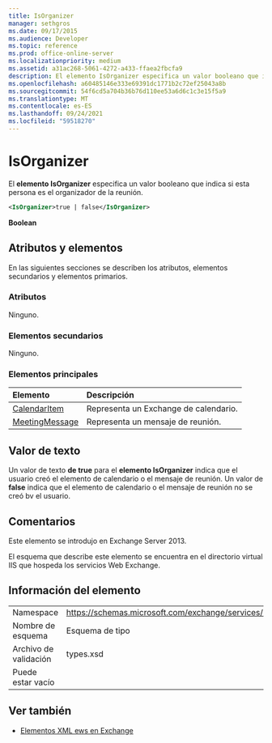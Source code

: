 ```yaml
---
title: IsOrganizer
manager: sethgros
ms.date: 09/17/2015
ms.audience: Developer
ms.topic: reference
ms.prod: office-online-server
ms.localizationpriority: medium
ms.assetid: a31ac268-5061-4272-a433-ffaea2fbcfa9
description: El elemento IsOrganizer especifica un valor booleano que indica si esta persona es el organizador de la reunión.
ms.openlocfilehash: a60485146e333e69391dc1771b2c72ef25043a8b
ms.sourcegitcommit: 54f6cd5a704b36b76d110ee53a6d6c1c3e15f5a9
ms.translationtype: MT
ms.contentlocale: es-ES
ms.lasthandoff: 09/24/2021
ms.locfileid: "59518270"
---
```

# <a name="isorganizer"></a>IsOrganizer

El **elemento IsOrganizer** especifica un valor booleano que indica si esta persona es el organizador de la reunión. 
  
```XML
<IsOrganizer>true | false</IsOrganizer>
```

 **Boolean**
## <a name="attributes-and-elements"></a>Atributos y elementos

En las siguientes secciones se describen los atributos, elementos secundarios y elementos primarios.
  
### <a name="attributes"></a>Atributos

Ninguno.
  
### <a name="child-elements"></a>Elementos secundarios

Ninguno.
  
### <a name="parent-elements"></a>Elementos principales

|**Elemento**|**Descripción**|
|:-----|:-----|
|[CalendarItem](calendaritem.md) <br/> |Representa un Exchange de calendario.  <br/> |
|[MeetingMessage](meetingmessage.md) <br/> |Representa un mensaje de reunión.  <br/> |
   
## <a name="text-value"></a>Valor de texto

Un valor de texto **de true** para el **elemento IsOrganizer** indica que el usuario creó el elemento de calendario o el mensaje de reunión. Un valor de **false** indica que el elemento de calendario o el mensaje de reunión no se creó bv el usuario. 
  
## <a name="remarks"></a>Comentarios

Este elemento se introdujo en Exchange Server 2013.
  
El esquema que describe este elemento se encuentra en el directorio virtual IIS que hospeda los servicios Web Exchange.
  
## <a name="element-information"></a>Información del elemento

|||
|:-----|:-----|
|Namespace  <br/> |https://schemas.microsoft.com/exchange/services/2006/types  <br/> |
|Nombre de esquema  <br/> |Esquema de tipo  <br/> |
|Archivo de validación  <br/> |types.xsd  <br/> |
|Puede estar vacío  <br/> ||
   
## <a name="see-also"></a>Ver también



- [Elementos XML ews en Exchange](ews-xml-elements-in-exchange.md)

